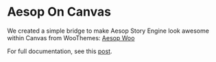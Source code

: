 Aesop On Canvas
==========

We created a simple bridge to make Aesop Story Engine look awesome within Canvas from WooThemes: [Aesop Woo](https://github.com/AesopInteractive/aesop-woo)

For full documentation, see this [post](http://www.woothemes.com/2015/01/write-stories-instead-of-code-five-steps-to-storytelling-with-canvas).
